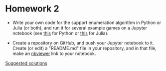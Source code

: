 Homework 2
==========

* Write your own code for the support enumeration algorithm in Python or Julia (or both),
  and run it for several example games on a Jupyter notebook
  (see [this](http://lectures.quantecon.org/py/getting_started.html#jupyter) for Python
  or [this](http://lectures.quantecon.org/jl/getting_started.html#jupyter) for Julia).

* Create a repository on GitHub, and push your Jupyter notebook to it.
  Create (or edit) a "README.md" file in your repository,
  and in that file, make an [nbviewer](http://nbviewer.jupyter.org) link to your notebook.

[Suggested solutions](http://nbviewer.jupyter.org/github/oyamad/theory16/blob/master/support_enumeration/support_enumeration_py.ipynb)

